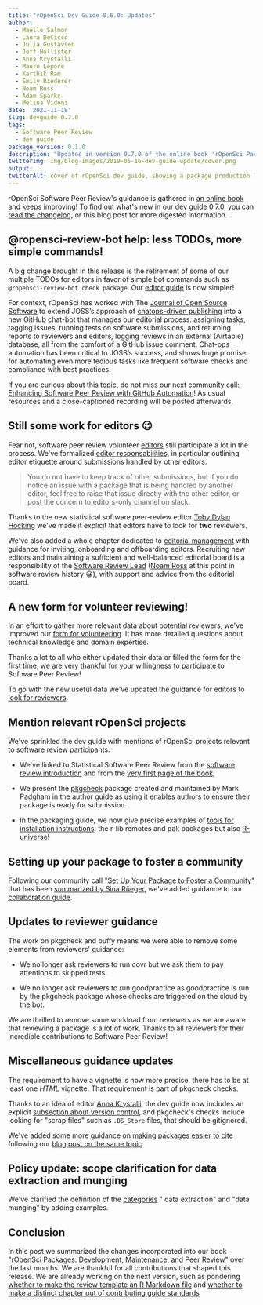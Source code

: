 ```yaml
---
title: "rOpenSci Dev Guide 0.6.0: Updates"
author:
  - Maëlle Salmon
  - Laura DeCicco
  - Julia Gustavsen
  - Jeff Hollister
  - Anna Krystalli
  - Mauro Lepore
  - Karthik Ram
  - Emily Riederer
  - Noam Ross
  - Adam Sparks
  - Melina Vidoni
date: '2021-11-18'
slug: devguide-0.7.0
tags:
  - Software Peer Review
  - dev guide
package_version: 0.1.0
description: "Updates in version 0.7.0 of the online book 'rOpenSci Packages: Development, Maintenance, and Peer Review rOpenSci Packages: Development, Maintenance, and Peer Review'"
twitterImg: img/blog-images/2019-05-16-dev-guide-update/cover.png
output: 
twitterAlt: cover of rOpenSci dev guide, showing a package production line with small humans discussing, examining and promoting packages
---
```


rOpenSci Software Peer Review's guidance is gathered in [an online book](https://devdevguide.netlify.app/) and keeps improving!
To find out what's new in our dev guide 0.7.0, you can [read the changelog](https://devdevguide.netlify.app/booknews.html), 
or this blog post for more digested information.

## @ropensci-review-bot help: less TODOs, more simple commands!

A big change brought in this release is the retirement of some of our multiple TODOs for editors in favor of simple bot commands such as `@ropensci-review-bot check package`. 
Our [editor guide](https://devdevguide.netlify.app/editorguide.html) is now simpler! 

For context, rOpenSci has worked with The [Journal of Open Source Software](https://joss.theoj.org/) to extend JOSS’s approach of [chatops-driven publishing](https://www.arfon.org/chatops-driven-publishing) into a new GitHub chat-bot that manages our editorial process: assigning tasks, tagging issues, running tests on software submissions, and returning reports to reviewers and editors, logging reviews in an external (Airtable) database, all from the comfort of a GitHub issue comment. 
Chat-ops automation has been critical to JOSS’s success, and shows huge promise for automating even more tedious tasks like frequent software checks and compliance with best practices.

If you are curious about this topic, do not miss our next [community call: Enhancing Software Peer Review with GitHub Automation](/dec2021-automation/)!
As usual resources and a close-captioned recording will be posted afterwards.

## Still some work for editors 😉

Fear not, software peer review volunteer [editors](https://ropensci.org/software-review/) still participate a lot in the process.
We've formalized [editor responsabilities](https://devdevguide.netlify.app/editorguide.html#editors-responsabilities), in particular outlining editor etiquette around submissions handled by other editors.

> You do not have to keep track of other submissions, but if you do notice an issue with a package that is being handled by another editor, feel free to raise that issue directly with the other editor, or post the concern to editors-only channel on slack. 

Thanks to the new statistical software peer-review editor [Toby Dylan Hocking](https://github.com/tdhock) we've made it explicit that editors have to look for __two__ reviewers.

We've also added a whole chapter dedicated to [editorial management](https://devdevguide.netlify.app/editorialmanagement.html) with guidance for inviting, onboarding and offboarding editors.
Recruiting new editors and maintaining a sufficient and well-balanced editorial board is a responsibility of the [Software Review Lead](https://ropensci.org/about/#team) ([Noam Ross](https://www.noamross.net/) at this point in software review history 😀), with support and advice from the editorial board.

## A new form for volunteer reviewing!

In an effort to gather more relevant data about potential reviewers, we've improved our [form for volunteering](https://airtable.com/shrnfDI2S9uuyxtDw).
It has more detailed questions about technical knowledge and domain expertise.

Thanks a lot to all who either updated their data or filled the form for the first time, we are very thankful for your willingness to participate to Software Peer Review!

To go with the new useful data we've updated the guidance for editors to [look for reviewers](https://devdevguide.netlify.app/editorguide.html#how-to-look-for-reviewers).

## Mention relevant rOpenSci projects

We've sprinkled the dev guide with mentions of rOpenSci projects relevant to software review participants:

* We've linked to Statistical Software Peer Review from the [software review introduction](https://devdevguide.netlify.app/softwarereviewintro.html) and from the [very first page of the book](https://devdevguide.netlify.app/index.html),

* We present the [pkgcheck](https://docs.ropensci.org/pkgcheck/) package created and maintained by Mark Padgham in the author guide as using it enables authors to ensure their package is ready for submission.

* In the packaging guide, we now give precise examples of [tools for installation instructions](https://devdevguide.netlify.app/building.html#readme): the r-lib remotes and pak packages but also [R-universe](/r-universe/)!

## Setting up your package to foster a community

Following our community call ["Set Up Your Package to Foster a Community"](/commcalls/apr2021-pkg-community/) that has been [summarized by  Sina Rüeger](/blog/2021/04/28/commcall-pkg-community/), we've added guidance to our [collaboration guide](https://devdevguide.netlify.app/collaboration.html).

## Updates to reviewer guidance

The work on pkgcheck and buffy means we were able to remove some elements from reviewers' guidance: 

* We no longer ask reviewers to run covr but we ask them to pay attentions to skipped tests.

* We no longer ask reviewers to run goodpractice as goodpractice is run by the pkgcheck package whose checks are triggered on the cloud by the bot.

We are thrilled to remove some workload from reviewers as we are aware that reviewing a package is a lot of work. 
Thanks to all reviewers for their incredible contributions to Software Peer Review!

## Miscellaneous guidance updates

The requirement to have a vignette is now more precise, there has to be at least one _HTML_ vignette. 
That requirement is part of pkgcheck checks.

Thanks to an idea of editor [Anna Krystalli](https://github.com/annakrystalli), the dev guide now includes an explicit [subsection about version control](https://devdevguide.netlify.app/building.html#version-control), and pkgcheck's checks include looking for "scrap files" such as `.DS_Store` files, that should be gitignored.

We've added some more guidance on [making packages easier to cite](https://devdevguide.netlify.app/building.html#version-control) following our [blog post on the same topic](/blog/2021/02/16/package-citation/).

## Policy update: scope clarification for data extraction and munging

We've clarified the definition of the [categories](https://devdevguide.netlify.app/policies.html#package-categories) " data extraction" and "data munging" by adding examples.

## Conclusion

In this post we summarized the changes incorporated into our book ["rOpenSci Packages: Development, Maintenance, and Peer Review"](https://devdevguide.netlify.app/) over the last months. 
We are thankful for all contributions that shaped this release. 
We are already working on the next version, such as pondering [whether to make the review template an R Markdown file](https://github.com/ropensci/dev_guide/issues/340) and [whether to make a distinct chapter out of contributing guide standards](https://github.com/ropensci/dev_guide/issues/334)